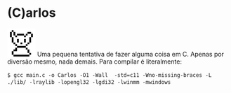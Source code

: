 # (C)arlos

![Carlos](https://github.com/AnotherProgrammerrr/carlos/blob/main/carlos.png?raw=true)
Uma pequena tentativa de fazer alguma coisa em C. 
Apenas por diversão mesmo, nada demais. 
Para compilar é literalmente:
```
$ gcc main.c -o Carlos -O1 -Wall  -std=c11 -Wno-missing-braces -L ./lib/ -lraylib -lopengl32 -lgdi32 -lwinmm -mwindows
```
